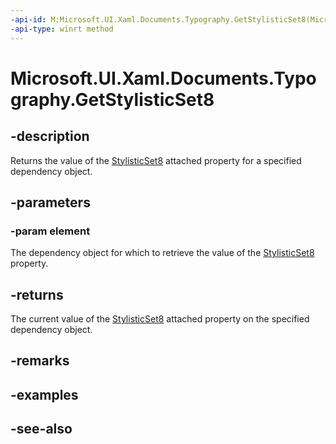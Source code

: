 ```yaml
---
-api-id: M:Microsoft.UI.Xaml.Documents.Typography.GetStylisticSet8(Microsoft.UI.Xaml.DependencyObject)
-api-type: winrt method
---
```


<!-- Method syntax
public bool GetStylisticSet8(Windows.UI.Xaml.DependencyObject element)
-->

# Microsoft.UI.Xaml.Documents.Typography.GetStylisticSet8

## -description
Returns the value of the [StylisticSet8](/windows/winui/api/microsoft.ui.xaml.documents.typography#xaml-attached-properties) attached property for a specified dependency object.

## -parameters
### -param element
The dependency object for which to retrieve the value of the [StylisticSet8](/windows/winui/api/microsoft.ui.xaml.documents.typography#xaml-attached-properties) property.

## -returns
The current value of the [StylisticSet8](/windows/winui/api/microsoft.ui.xaml.documents.typography#xaml-attached-properties) attached property on the specified dependency object.

## -remarks

## -examples

## -see-also
